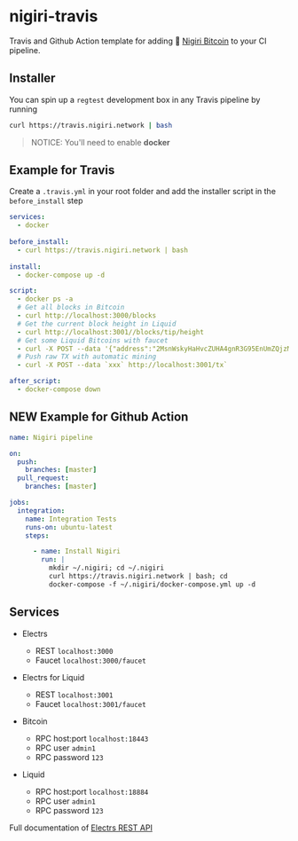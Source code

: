 # nigiri-travis
Travis and Github Action template for adding 🍣 [Nigiri Bitcoin](https://nigiri.vulpem.com) to your CI pipeline. 



## Installer
You can spin up a `regtest` development box in any Travis pipeline by running

```sh
curl https://travis.nigiri.network | bash
```

> NOTICE: You'll need to enable **docker** 


## Example for Travis

Create a `.travis.yml` in your root folder and add the installer script in the `before_install` step

```yaml
services:
  - docker
 
before_install:
  - curl https://travis.nigiri.network | bash
  
install:
  - docker-compose up -d

script:
  - docker ps -a
  # Get all blocks in Bitcoin
  - curl http://localhost:3000/blocks
  # Get the current block height in Liquid
  - curl http://localhost:3001//blocks/tip/height
  # Get some Liquid Bitcoins with faucet
  - curl -X POST --data '{"address":"2MsnWskyHaHvcZUHA4gnR3G95EnUmZQjzM8"}' http://localhost:3001/faucet`
  # Push raw TX with automatic mining
  - curl -X POST --data `xxx` http://localhost:3001/tx`

after_script:
  - docker-compose down
```

## NEW Example for Github Action

```yaml
name: Nigiri pipeline

on:
  push:
    branches: [master]
  pull_request:
    branches: [master]

jobs:
  integration:
    name: Integration Tests
    runs-on: ubuntu-latest
    steps:

      - name: Install Nigiri
        run: |
          mkdir ~/.nigiri; cd ~/.nigiri
          curl https://travis.nigiri.network | bash; cd
          docker-compose -f ~/.nigiri/docker-compose.yml up -d


```

## Services


* Electrs
  * REST `localhost:3000`
  * Faucet `localhost:3000/faucet`

* Electrs for Liquid 
  * REST `localhost:3001`
  * Faucet `localhost:3001/faucet`


* Bitcoin 
  * RPC host:port `localhost:18443`
  * RPC user `admin1`
  * RPC password `123`

* Liquid 
  * RPC host:port `localhost:18884`
  * RPC user `admin1`
  * RPC password `123`



Full documentation of  [Electrs REST API](https://github.com/Blockstream/esplora/blob/master/API.md)



